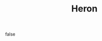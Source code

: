 ---
layout: photo
modal: true
thumb: https://csnapmediahost.github.io/assets1/Thumbs/Heron.jpg
full: https://csnapmediahost.github.io/assets1/Render/Heron.jpg
size: small
ar: landscape
body: false
title: "Heron"
tags: animals
---